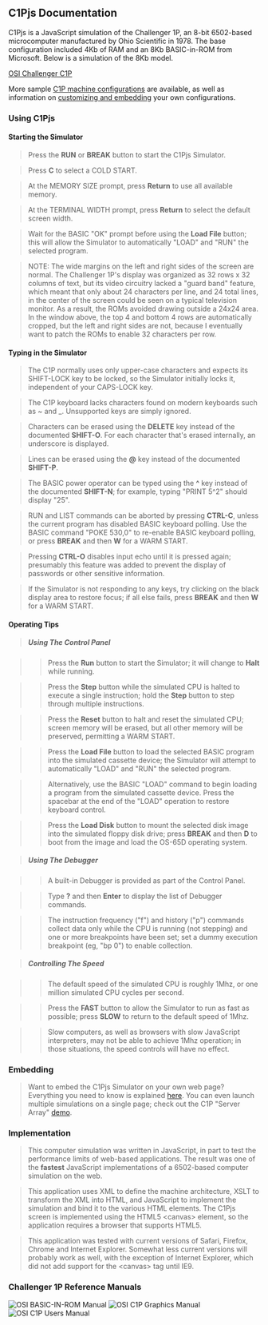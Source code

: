 C1Pjs Documentation
---

C1Pjs is a JavaScript simulation of the Challenger 1P, an 8-bit 6502-based microcomputer
manufactured by Ohio Scientific in 1978.  The base configuration included 4Kb of RAM and an
8Kb BASIC-in-ROM from Microsoft.  Below is a simulation of the 8Kb model.

[OSI Challenger C1P](/devices/c1p/machine/8kb/large/debugger/ "C1Pjs:c1p8kb:::debugger")

More sample [C1P machine configurations](/devices/c1p/machine/) are available, as well as
information on [customizing and embedding](embed/) your own configurations.

### Using C1Pjs

#### Starting the Simulator

> Press the **RUN** or **BREAK** button to start the C1Pjs Simulator.

> Press **C** to select a COLD START.

> At the MEMORY SIZE prompt, press **Return** to use all available memory.

> At the TERMINAL WIDTH prompt, press **Return** to select the default screen width.

> Wait for the BASIC "OK" prompt before using the **Load File** button;
this will allow the Simulator to automatically "LOAD" and "RUN" the selected program.

> NOTE: The wide margins on the left and right sides of the screen are normal.
The Challenger 1P's display was organized as 32 rows x 32 columns of text,
but its video circuitry lacked a "guard band" feature, which meant that only
about 24 characters per line, and 24 total lines, in the center of the screen
could be seen on a typical television monitor. As a result, the ROMs avoided
drawing outside a 24x24 area.  In the window above, the top 4 and bottom 4 rows
are automatically cropped, but the left and right sides are not, because I
eventually want to patch the ROMs to enable 32 characters per row.

#### Typing in the Simulator

> The C1P normally uses only upper-case characters and expects its SHIFT-LOCK key to be locked,
so the Simulator initially locks it, independent of your CAPS-LOCK key.

> The C1P keyboard lacks characters found on modern keyboards such as ~ and \_.
Unsupported keys are simply ignored.

> Characters can be erased using the **DELETE** key instead of the documented **SHIFT-O**.
For each character that's erased internally, an underscore is displayed.

> Lines can be erased using the **@** key instead of the documented **SHIFT-P**.

> The BASIC power operator can be typed using the **^** key instead of the documented **SHIFT-N**;
for example, typing "PRINT 5^2" should display "25".

> RUN and LIST commands can be aborted by pressing **CTRL-C**, unless the current program has
disabled BASIC keyboard polling. Use the BASIC command "POKE 530,0" to re-enable BASIC keyboard polling,
or press **BREAK** and then **W** for a WARM START.

> Pressing **CTRL-O** disables input echo until it is pressed again;
presumably this feature was added to prevent the display of passwords or other sensitive information.

> If the Simulator is not responding to any keys, try clicking on the black display area to restore focus;
if all else fails, press **BREAK** and then **W** for a WARM START.

#### Operating Tips

> ##### Using The Control Panel

> > Press the **Run** button to start the Simulator; it will change to **Halt** while running.

> > Press the **Step** button while the simulated CPU is halted to execute a single instruction;
hold the **Step** button to step through multiple instructions.

> > Press the **Reset** button to halt and reset the simulated CPU; screen memory will be erased,
but all other memory will be preserved, permitting a WARM START.

> > Press the **Load File** button to load the selected BASIC program into the simulated cassette device;
the Simulator will attempt to automatically "LOAD" and "RUN" the selected program.

> > Alternatively, use the BASIC "LOAD" command to begin loading a program from the simulated cassette device.
Press the spacebar at the end of the "LOAD" operation to restore keyboard control.

> > Press the **Load Disk** button to mount the selected disk image into the simulated floppy disk drive;
press **BREAK** and then **D** to boot from the image and load the OS-65D operating system.

> ##### Using The Debugger

> > A built-in Debugger is provided as part of the Control Panel.

> > Type **?** and then **Enter** to display the list of Debugger commands.

> > The instruction frequency ("f") and history ("p") commands collect data only while the CPU is
running (not stepping) and one or more breakpoints have been set; set a dummy execution breakpoint
(eg, "bp 0") to enable collection.

> ##### Controlling The Speed

> > The default speed of the simulated CPU is roughly 1Mhz, or one million simulated CPU cycles per second.

> > Press the **FAST** button to allow the Simulator to run as fast as possible; press **SLOW** to return to
the default speed of 1Mhz.

> > Slow computers, as well as browsers with slow JavaScript interpreters, may not be able to achieve 1Mhz operation;
in those situations, the speed controls will have no effect.

### Embedding

> Want to embed the C1Pjs Simulator on your own web page? Everything you need to know is explained [here](embed/).
You can even launch multiple simulations on a single page; check out the C1P "Server Array"
[demo](/devices/c1p/machine/8kb/array/).

### Implementation

> This computer simulation was written in JavaScript, in part to test the performance limits of web-based applications.
The result was one of the **fastest** JavaScript implementations of a 6502-based computer simulation on the web.

> This application uses XML to define the machine architecture, XSLT to transform the XML into HTML, and JavaScript
to implement the simulation and bind it to the various HTML elements. The C1Pjs screen is implemented using the HTML5
&lt;canvas&gt; element, so the application requires a browser that supports HTML5.

> This application was tested with current versions of Safari, Firefox, Chrome and Internet Explorer. Somewhat less
current versions will probably work as well, with the exception of Internet Explorer, which did not add support for
the &lt;canvas&gt; tag until IE9.

### Challenger 1P Reference Manuals

![OSI BASIC-IN-ROM Manual](http://static.pcjs.org/pubs/c1p/techref/thumbs/OSI_BASIC-IN-ROM_Reference_Manual-thumb.jpg "link:http://static.pcjs.org/pubs/c1p/techref/pdfs/OSI_BASIC-IN-ROM_Reference_Manual.pdf:200:260")
![OSI C1P Graphics Manual](http://static.pcjs.org/pubs/c1p/techref/thumbs/OSI_C1P_Character_Graphics_Reference_Manual-thumb.jpg "link:http://static.pcjs.org/pubs/c1p/techref/pdfs/OSI_C1P_Character_Graphics_Reference_Manual.pdf:200:260")
![OSI C1P Users Manual](http://static.pcjs.org/pubs/c1p/techref/thumbs/OSI_C1P_Users_Manual-thumb.jpg "link:http://static.pcjs.org/pubs/c1p/techref/pdfs/OSI_C1P_Users_Manual.pdf:200:260")
